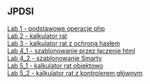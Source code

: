 ## JPDSI
[Lab 1 - podstawowe operacje php  ](Lab1)\
[Lab 2 - kalkulator rat  ](Lab2/Kalkulator_rat)\
[Lab 3 - kalkulator rat z ochroną hasłem  ](Lab3/Kalkulator_rat)\
[Lab 4_1 - szablonowanie przez łączenie html  ](Lab4_1/Kalkulator_rat)\
[Lab 4_2 - szablonowanie Smarty  ](Lab4_2/Kalkulator_rat)\
[Lab 5_1 - kalkulator rat obiektowo  ](Lab5_1/Kalkulator_rat)\
[Lab 5_2 - kalkulator rat z kontrolerem głównym  ](Lab5_2/Kalkulator_rat)
